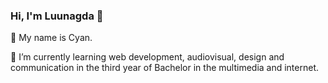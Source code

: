 ### Hi, I'm Luunagda 👋
👩 My name is Cyan.

🌱 I’m currently learning web development, audiovisual, design and communication in the third year of Bachelor in the multimedia and internet.

<!--
**Luunagda/Luunagda** is a ✨ _special_ ✨ repository because its `README.md` (this file) appears on your GitHub profile.

Here are some ideas to get you started:

- 🔭 I’m currently working on ...
- 🌱 I’m currently learning ...
- 👯 I’m looking to collaborate on ...
- 🤔 I’m looking for help with ...
- 💬 Ask me about ...
- 📫 How to reach me: ...
- 😄 Pronouns: ...
- ⚡ Fun fact: ...
-->
